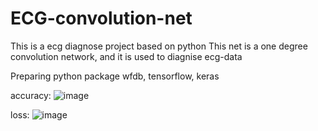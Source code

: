 # ECG-convolution-net
This is a ecg diagnose project based on python
This net is a one degree convolution network, and it is used to diagnise ecg-data

Preparing
python package wfdb, tensorflow, keras

accuracy:
![image](https://github.com/cswwp/ECG-convolution-net/edit/master/images/NNacc.png)

loss:
![image](https://github.com/cswwp/ECG-convolution-net/edit/master/images/NNloss.png)
